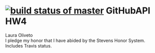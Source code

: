 [![build status of master](https://travis-ci.org/loliveto/GitHubApi567.svg?branch=master)](https://travis-ci.org/loliveto/GitHubApi567)
GitHubAPI HW4 
======
Laura Oliveto<br />
I pledge my honor that I have abided by the Stevens Honor System.
Includes Travis status.

